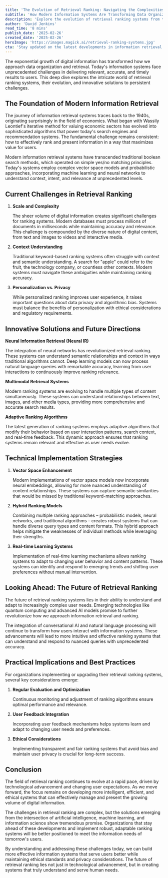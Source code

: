 ```yaml
---
title: 'The Evolution of Retrieval Ranking: Navigating the Complexities of Modern Information Systems'
subtitle: 'How Modern Information Systems Are Transforming Data Organization and Retrieval'
description: 'Explore the evolution of retrieval ranking systems from their economic origins to today\'s AI-powered solutions. Learn how modern information systems are tackling challenges of scale, context understanding, and privacy while implementing innovative solutions like Neural IR and adaptive algorithms.'
author: 'David Jenkins'
read_time: '8 mins'
publish_date: '2025-02-26'
created_date: '2025-02-26'
heroImage: 'https://images.magick.ai/retrieval-ranking-systems.jpg'
cta: 'Stay updated on the latest developments in information retrieval systems and AI technology. Follow us on LinkedIn for exclusive insights and expert perspectives on the future of data organization and retrieval.'
---
```


The exponential growth of digital information has transformed how we approach data organization and retrieval. Today's information systems face unprecedented challenges in delivering relevant, accurate, and timely results to users. This deep dive explores the intricate world of retrieval ranking systems, their evolution, and innovative solutions to persistent challenges.

## The Foundation of Modern Information Retrieval

The journey of information retrieval systems traces back to the 1940s, originating surprisingly in the field of economics. What began with Wassily Leontief's iterative method for valuing economic sectors has evolved into sophisticated algorithms that power today's search engines and recommendation systems. The fundamental challenge remains consistent: how to effectively rank and present information in a way that maximizes value for users.

Modern information retrieval systems have transcended traditional boolean search methods, which operated on simple yes/no matching principles. Today's systems employ complex vector space models and probabilistic approaches, incorporating machine learning and neural networks to understand context, intent, and relevance at unprecedented levels.

## Current Challenges in Retrieval Ranking

1. **Scale and Complexity**

   The sheer volume of digital information creates significant challenges for ranking systems. Modern databases must process millions of documents in milliseconds while maintaining accuracy and relevance. This challenge is compounded by the diverse nature of digital content, from text and images to videos and interactive media.

2. **Context Understanding**

   Traditional keyword-based ranking systems often struggle with context and semantic understanding. A search for "apple" could refer to the fruit, the technology company, or countless other contexts. Modern systems must navigate these ambiguities while maintaining ranking accuracy.

3. **Personalization vs. Privacy**

   While personalized ranking improves user experience, it raises important questions about data privacy and algorithmic bias. Systems must balance the benefits of personalization with ethical considerations and regulatory requirements.

## Innovative Solutions and Future Directions

**Neural Information Retrieval (Neural IR)**

The integration of neural networks has revolutionized retrieval ranking. These systems can understand semantic relationships and context in ways traditional algorithms cannot. Deep learning models can now process natural language queries with remarkable accuracy, learning from user interactions to continuously improve ranking relevance.

**Multimodal Retrieval Systems**

Modern ranking systems are evolving to handle multiple types of content simultaneously. These systems can understand relationships between text, images, and other media types, providing more comprehensive and accurate search results.

**Adaptive Ranking Algorithms**

The latest generation of ranking systems employs adaptive algorithms that modify their behavior based on user interaction patterns, search context, and real-time feedback. This dynamic approach ensures that ranking systems remain relevant and effective as user needs evolve.

## Technical Implementation Strategies

1. **Vector Space Enhancement**

   Modern implementations of vector space models now incorporate neural embeddings, allowing for more nuanced understanding of content relationships. These systems can capture semantic similarities that would be missed by traditional keyword-matching approaches.

2. **Hybrid Ranking Models**

   Combining multiple ranking approaches – probabilistic models, neural networks, and traditional algorithms – creates robust systems that can handle diverse query types and content formats. This hybrid approach helps mitigate the weaknesses of individual methods while leveraging their strengths.

3. **Real-time Learning Systems**

   Implementation of real-time learning mechanisms allows ranking systems to adapt to changing user behavior and content patterns. These systems can identify and respond to emerging trends and shifting user preferences without manual intervention.

## Looking Ahead: The Future of Retrieval Ranking

The future of retrieval ranking systems lies in their ability to understand and adapt to increasingly complex user needs. Emerging technologies like quantum computing and advanced AI models promise to further revolutionize how we approach information retrieval and ranking.

The integration of conversational AI and natural language processing will continue to transform how users interact with information systems. These advancements will lead to more intuitive and effective ranking systems that can understand and respond to nuanced queries with unprecedented accuracy.

## Practical Implications and Best Practices

For organizations implementing or upgrading their retrieval ranking systems, several key considerations emerge:

1. **Regular Evaluation and Optimization**

   Continuous monitoring and adjustment of ranking algorithms ensure optimal performance and relevance.

2. **User Feedback Integration**

   Incorporating user feedback mechanisms helps systems learn and adapt to changing user needs and preferences.

3. **Ethical Considerations**

   Implementing transparent and fair ranking systems that avoid bias and maintain user privacy is crucial for long-term success.

## Conclusion

The field of retrieval ranking continues to evolve at a rapid pace, driven by technological advancement and changing user expectations. As we move forward, the focus remains on developing more intelligent, efficient, and ethical systems that can effectively manage and present the growing volume of digital information.

The challenges in retrieval ranking are complex, but the solutions emerging from the intersection of artificial intelligence, machine learning, and information science show tremendous promise. Organizations that stay ahead of these developments and implement robust, adaptable ranking systems will be better positioned to meet the information needs of tomorrow's users.

By understanding and addressing these challenges today, we can build more effective information systems that serve users better while maintaining ethical standards and privacy considerations. The future of retrieval ranking lies not just in technological advancement, but in creating systems that truly understand and serve human needs.